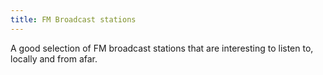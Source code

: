 ```yaml
---
title: FM Broadcast stations
---
```

A good selection of FM broadcast stations that are 
interesting to listen to, locally and from afar.
